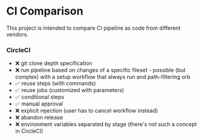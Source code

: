 # CI Comparison

This project is intended to compare CI pipeline as code from different vendors.

### CircleCI

- ❌ git clone depth specification
- ❌ run pipeline based on changes of a specific fileset - possible (but complex) with a setup workflow that always run and path-filtering orb
- ✅ reuse steps (with commands)
- ✅ reuse jobs (customized with parameters)
- ✅ conditional steps
- ✅ manual approval
- ❌ explicit rejection (user has to cancel workflow instead)
- ❌ abandon release
- ❌ environment variables separated by stage (there's not such a concept in CircleCI)
